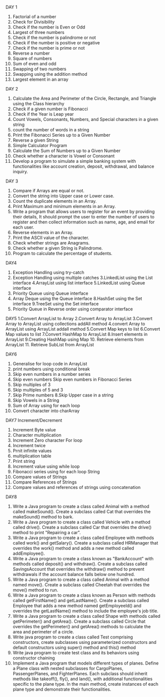 DAY 1 
1. Factorial of a number
2. Check for Divisibility
3. Check if the number is Even or Odd
4. Largest of three numbers
5. Check if the number is palindrome or not
6. Check if the number is positive or negative
7. Check if the number is prime or not
8. Reverse a number
9. Square of numbers
10. Sum of even and odd
11. Swapping of two numbers
12. Swapping using the addition method
13. Largest element in an array

DAY 2
1. Calculate the Area and Perimeter of the Circle, Rectangle, and Triangle using the Class hierarchy
2. Check if a given number is Fibonacci
3. Check if the Year is Leap year
4. Count Vowels, Consonants, Numbers, and Special characters in a given string
5. count the number of words in a string
6. Print the Fibonacci Series up to a Given Number
7. Reverse a given String
8. Simple Calculator Program
9. Calculate the Sum of Numbers up to a Given Number
10. Check whether a character is Vowel or Consonant
11. Develop a program to simulate a simple banking system with functionalities like account creation, deposit, withdrawal, and balance inquiry.

DAY 3
1. Compare if Arrays are equal or not.
2. Convert the string into Upper case or Lower case.
3. Count the duplicate elements in an Array.
4. Print Maximum and minimum elements in an Array.
5. Write a program that allows users to register for an event by providing their details, It should prompt the user to enter the number of users to register and then collect information such as name, age, and email for each user.
6. Reverse elements in an Array.
7. Print the ASCII value of the character.
8. Check whether strings are Anagrams.
9. Check whether a given String is Palindrome.
10. Program to calculate the percentage of students.

DAY4
1. Exception Handling using try-catch
2. Exception Handling using multiple catches
3.LinkedList using the List interface
4.ArrayList using list interface
5.LinkedList using Queue interface
6. Priority Queue using Queue interface
7. Array Deque using the Queue interface
8.HashSet using the Set interface
9.TreeSet using the Set interface
10. Priority Queue in Reverse order using comparator interface

DAY5
1.Convert ArrayList to Array
2.Convert Array to ArrayList
3.Convert Array to ArrayList using collections addAll method
4.convert Array to ArrayList using ArrayList addall method
5.Convert Map keys to list
6.Convert Map values to list
7.Convert HashMap to ArrayList
8.Insert elements in ArrayList
9.Creating HashMap using Map 
10. Retrieve elements from ArrayList
11. Retrieve SubList from ArrayList

DAY6
1. Generalise for loop code in ArrayList
2. print numbers using conditional break
3. Skip even numbers in a number series 
4. Skip even numbers Skip even numbers in Fibonacci Series
5. Skip multiples of 3
6. Skip multiples of 5 and 3
7. Skip Prime numbers
8.Skip Upper case in a string
9. Skip Vowels in a String
10. Sum of Array using for each loop
11. Convert character into charArray

DAY7
Increment/Decrement
1. Increment Byte value
2. Character multiplication
3. Increment Zero character
For loop 
4. Increment twice
5. Prnit infinite values
6. multiplication table
7. Print string 
8. Increment value using while loop
9. Fibonacci series using for each loop
String 
10. Compare values of Strings
11. Compare References of Strings
12. Compare values and references of strings using concatenation

DAY8
1. Write a Java program to create a class called Animal with a method called makeSound(). Create a subclass called Cat that overrides the makeSound() method to bark.
2. Write a Java program to create a class called Vehicle with a method called drive(). Create a subclass called Car that overrides the drive() method to print "Repairing a car".
3. Write a Java program to create a class called Employee with methods called work() and getSalary(). Create a subclass called HRManager that overrides the work() method and adds a new method called addEmployee().
4. Write a Java program to create a class known as "BankAccount" with methods called deposit() and withdraw(). Create a subclass called SavingsAccount that overrides the withdraw() method to prevent withdrawals if the account balance falls below one hundred.
5. Write a Java program to create a class called Animal with a method named move(). Create a subclass called Cheetah that overrides the move() method to run.
6. Write a Java program to create a class known as Person with methods called getFirstName() and getLastName(). Create a subclass called Employee that adds a new method named getEmployeeId() and overrides the getLastName() method to include the employee's job title.
7. Write a Java program to create a class called Shape with methods called getPerimeter() and getArea(). Create a subclass called Circle that overrides the getPerimeter() and getArea() methods to calculate the area and perimeter of a circle.
8. Write java program to create a class called Test comprising constructors, create subclasses using parameterized constructors and default constructors using super() method and this() method
9. Write java program to create test class and its behaviors using constructor chaining
10. Implement a Java program that models different types of planes. Define a Plane class with nested subclasses for CargoPlanes, PassengerPlanes, and FighterPlanes. Each subclass should inherit methods like takeoff(), fly(), and land(), with additional functionalities specific to the plane type. In the main method, create instances of each plane type and demonstrate their functionalities.


